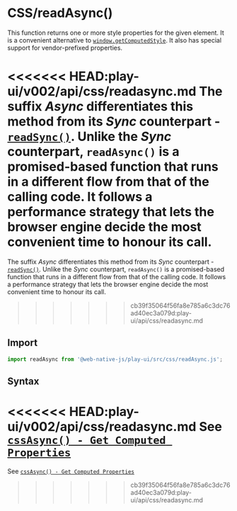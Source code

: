 # CSS/readAsync\(\)

This function returns one or more style properties for the given element. It is a convenient alternative to [`window.getComputedStyle`](https://developer.mozilla.org/en-US/docs/Web/API/Window/getComputedStyle). It also has special support for vendor-prefixed properties.

<<<<<<< HEAD:play-ui/v002/api/css/readasync.md
The suffix *Async* differentiates this method from its *Sync* counterpart - [`readSync()`](/play-ui/v002/api/css/readsync.md). Unlike the *Sync* counterpart, `readAsync()` is a promised-based function that runs in a different flow from that of the calling code. It follows a performance strategy that lets the browser engine decide the most convenient time to honour its call.
=======
The suffix _Async_ differentiates this method from its _Sync_ counterpart - [`readSync()`](readsync.md). Unlike the _Sync_ counterpart, `readAsync()` is a promised-based function that runs in a different flow from that of the calling code. It follows a performance strategy that lets the browser engine decide the most convenient time to honour its call.
>>>>>>> cb39f35064f56fa8e785a6c3dc76ad40ec3a079d:play-ui/api/css/readasync.md

## Import

```javascript
import readAsync from '@web-native-js/play-ui/src/css/readAsync.js';
```

## Syntax
<<<<<<< HEAD:play-ui/v002/api/css/readasync.md
See [`cssAsync() - Get Computed Properties`](/play-ui/v002/api/css/cssasync.md#greater-than-get-computed-properties)
=======

See [`cssAsync() - Get Computed Properties`](cssasync.md#greater-than-get-computed-properties)

>>>>>>> cb39f35064f56fa8e785a6c3dc76ad40ec3a079d:play-ui/api/css/readasync.md
